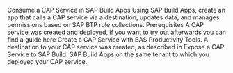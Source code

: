 Consume a CAP Service in SAP Build Apps
Using SAP Build Apps, create an app that calls a CAP service via a destination, updates data, and manages permissions based on SAP BTP role collections.
Prerequisites
A CAP service was created and deployed, if you want to try out afterwards you can find a guide here Create a CAP Service with BAS Productivity Tools.
A destination to your CAP service was created, as described in Expose a CAP Service to SAP Build.
SAP Build Apps on the same tenant to which you deployed your CAP service.
